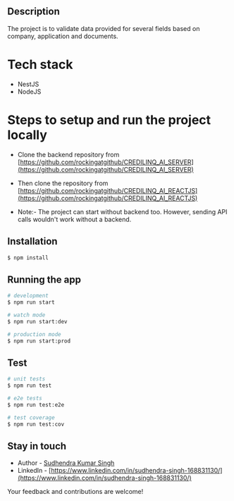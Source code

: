 ## Description

The project is to validate data provided for several fields based on company, application and documents.

# Tech stack

- NestJS
- NodeJS

# Steps to setup and run the project locally

- Clone the backend repository from [https://github.com/rockingatgithub/CREDILINQ_AI_SERVER](https://github.com/rockingatgithub/CREDILINQ_AI_SERVER)

- Then clone the repository from [https://github.com/rockingatgithub/CREDILINQ_AI_REACTJS](https://github.com/rockingatgithub/CREDILINQ_AI_REACTJS)

- Note:- The project can start without backend too. However, sending API calls wouldn't work without a backend.

## Installation

```bash
$ npm install
```

## Running the app

```bash
# development
$ npm run start

# watch mode
$ npm run start:dev

# production mode
$ npm run start:prod
```

## Test

```bash
# unit tests
$ npm run test

# e2e tests
$ npm run test:e2e

# test coverage
$ npm run test:cov
```

## Stay in touch

- Author - [Sudhendra Kumar Singh](https://github.com/rockingatgithub)
- LinkedIn - [https://www.linkedin.com/in/sudhendra-singh-168831130/](https://www.linkedin.com/in/sudhendra-singh-168831130/)

Your feedback and contributions are welcome!
